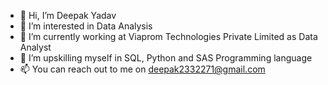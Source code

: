 - 👋 Hi, I’m Deepak Yadav
- 👀 I’m interested in Data Analysis
- 🌱 I’m currently working at Viaprom Technologies Private Limited as Data Analyst
- 💞️ I’m upskilling myself in SQL, Python and SAS Programming language
- 📫 You can reach out to me on deepak2332271@gmail.com


<!---
Deepak2k20/Deepak2k20 is a ✨ special ✨ repository because its `README.md` (this file) appears on your GitHub profile.
You can click the Preview link to take a look at your changes.
--->
